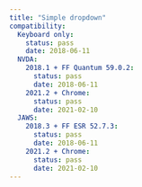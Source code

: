 ```yaml
---
title: "Simple dropdown"
compatibility:
  Keyboard only:
    status: pass
    date: 2018-06-11
  NVDA:
    2018.1 + FF Quantum 59.0.2:
      status: pass
      date: 2018-06-11
    2021.2 + Chrome:
      status: pass
      date: 2021-02-10
  JAWS:
    2018.3 + FF ESR 52.7.3:
      status: pass
      date: 2018-06-11
    2021.2 + Chrome:
      status: pass
      date: 2021-02-10
---
```

